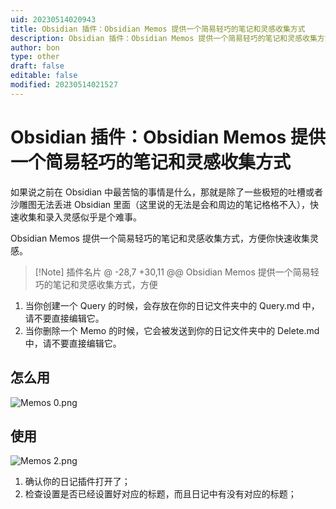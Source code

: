 ```yaml
---
uid: 20230514020943
title: Obsidian 插件：Obsidian Memos 提供一个简易轻巧的笔记和灵感收集方式
description: Obsidian 插件：Obsidian Memos 提供一个简易轻巧的笔记和灵感收集方式
author: bon
type: other
draft: false
editable: false
modified: 20230514021527
---
```


# Obsidian 插件：Obsidian Memos 提供一个简易轻巧的笔记和灵感收集方式

如果说之前在 Obsidian 中最苦恼的事情是什么，那就是除了一些极短的吐槽或者沙雕图无法丢进 Obsidian 里面（这里说的无法是会和周边的笔记格格不入），快速收集和录入灵感似乎是个难事。

Obsidian Memos 提供一个简易轻巧的笔记和灵感收集方式，方便你快速收集灵感。

> [!Note] 插件名片
@ -28,7 +30,11 @@ Obsidian Memos 提供一个简易轻巧的笔记和灵感收集方式，方便

1. 当你创建一个 Query 的时候，会存放在你的日记文件夹中的 Query.md 中，请不要直接编辑它。
2. 当你删除一个 Memo 的时候，它会被发送到你的日记文件夹中的 Delete.md 中，请不要直接编辑它。

## 怎么用

![Memos 0.png](https://cdn.pkmer.cn/images/Memos%200.png!pkmer)

## 使用

![Memos 2.png](https://cdn.pkmer.cn/images/Memos%202.png!pkmer)

1. 确认你的日记插件打开了；
2. 检查设置是否已经设置好对应的标题，而且日记中有没有对应的标题；
